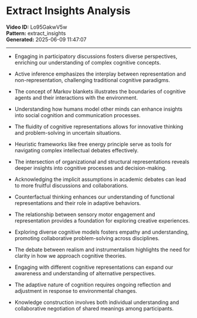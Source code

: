 # Extract Insights Analysis

**Video ID:** Lo95GakwV5w  
**Pattern:** extract_insights  
**Generated:** 2025-06-09 11:47:07  

---

- Engaging in participatory discussions fosters diverse perspectives, enriching our understanding of complex cognitive concepts.

- Active inference emphasizes the interplay between representation and non-representation, challenging traditional cognitive paradigms.

- The concept of Markov blankets illustrates the boundaries of cognitive agents and their interactions with the environment.

- Understanding how humans model other minds can enhance insights into social cognition and communication processes.

- The fluidity of cognitive representations allows for innovative thinking and problem-solving in uncertain situations.

- Heuristic frameworks like free energy principle serve as tools for navigating complex intellectual debates effectively.

- The intersection of organizational and structural representations reveals deeper insights into cognitive processes and decision-making.

- Acknowledging the implicit assumptions in academic debates can lead to more fruitful discussions and collaborations.

- Counterfactual thinking enhances our understanding of functional representations and their role in adaptive behaviors.

- The relationship between sensory motor engagement and representation provides a foundation for exploring creative experiences.

- Exploring diverse cognitive models fosters empathy and understanding, promoting collaborative problem-solving across disciplines.

- The debate between realism and instrumentalism highlights the need for clarity in how we approach cognitive theories.

- Engaging with different cognitive representations can expand our awareness and understanding of alternative perspectives.

- The adaptive nature of cognition requires ongoing reflection and adjustment in response to environmental changes.

- Knowledge construction involves both individual understanding and collaborative negotiation of shared meanings among participants.